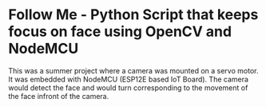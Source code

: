 # Follow Me - Python Script that keeps focus on face using OpenCV and NodeMCU
This was a summer project where a camera was mounted on a servo motor. It was embedded with NodeMCU (ESP12E based IoT Board). The camera would detect the face and would turn corresponding to the movement of the face infront of the camera. 

